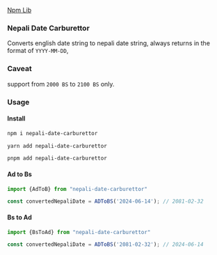 [Npm Lib](https://www.npmjs.com/package/nepali-date-carburettor)

### Nepali Date Carburettor
Converts english date string to nepali date string, always returns in the format of `YYYY-MM-DD`,

### Caveat
support from `2000 BS` to `2100 BS` only.

### Usage
#### Install
``` bash
npm i nepali-date-carburettor
```
``` bash
yarn add nepali-date-carburettor
```
``` bash
pnpm add nepali-date-carburettor
```

#### Ad to Bs

```ts
import {AdToB} from "nepali-date-carburettor"

const convertedNepaliDate = ADToBS('2024-06-14'); // 2081-02-32
```

#### Bs to Ad
```ts
import {BsToAd} from "nepali-date-carburettor"

const convertedNepaliDate = ADToBS('2081-02-32'); // 2024-06-14
```